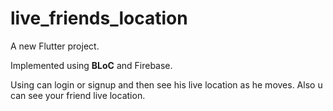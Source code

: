 # live_friends_location

A new Flutter project.

Implemented using <B>BLoC</B> and Firebase. 

Using can login or signup and then see his live location as he moves. Also u can see your friend live location.
